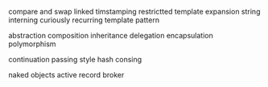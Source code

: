 compare and swap
linked timstamping
restrictted template expansion
string interning
curiously recurring template pattern

abstraction
composition inheritance delegation
encapsulation
polymorphism

continuation passing style
hash consing

naked objects
active record
broker
